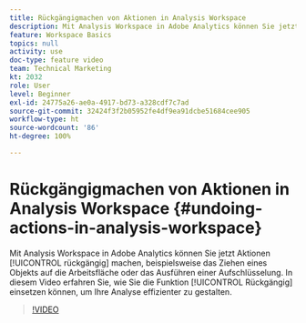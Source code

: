 ```yaml
---
title: Rückgängigmachen von Aktionen in Analysis Workspace
description: Mit Analysis Workspace in Adobe Analytics können Sie jetzt Aktionen „rückgängig“ machen, beispielsweise das Ziehen eines Objekts auf die Arbeitsfläche oder das Ausführung einer Aufschlüsselung. In diesem Video erfahren Sie, wie Sie die Funktion „Rückgängig“ einsetzen können, um Ihre Analyse effizienter zu gestalten.
feature: Workspace Basics
topics: null
activity: use
doc-type: feature video
team: Technical Marketing
kt: 2032
role: User
level: Beginner
exl-id: 24775a26-ae0a-4917-bd73-a328cdf7c7ad
source-git-commit: 32424f3f2b05952fe4df9ea91dcbe51684cee905
workflow-type: ht
source-wordcount: '86'
ht-degree: 100%

---
```


# Rückgängigmachen von Aktionen in Analysis Workspace {#undoing-actions-in-analysis-workspace}

Mit Analysis Workspace in Adobe Analytics können Sie jetzt Aktionen [!UICONTROL rückgängig] machen, beispielsweise das Ziehen eines Objekts auf die Arbeitsfläche oder das Ausführen einer Aufschlüsselung. In diesem Video erfahren Sie, wie Sie die Funktion [!UICONTROL Rückgängig] einsetzen können, um Ihre Analyse effizienter zu gestalten.

>[!VIDEO](https://video.tv.adobe.com/v/23983/?quality=12)
